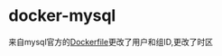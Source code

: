 # docker-mysql

来自mysql官方的[Dockerfile](https://github.com/docker-library/mysql/blob/d284e15821ac64b6eda1b146775bf4b6f4844077/8.0/Dockerfile)更改了用户和组ID,更改了时区
